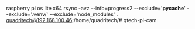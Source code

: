 raspberry pi os lite x64
rsync -avz --info=progress2 --exclude='__pycache__' --exclude='.venv/' --exclude='node_modules' . quadritech@192.168.100.46:/home/quadritech/#   q t e c h - p i - c a m  
 